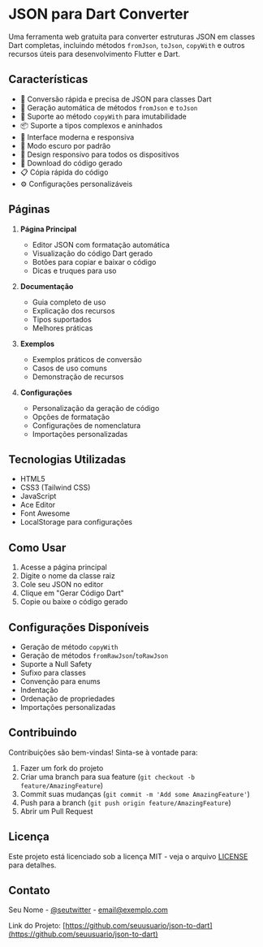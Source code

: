 # JSON para Dart Converter

Uma ferramenta web gratuita para converter estruturas JSON em classes Dart completas, incluindo métodos `fromJson`, `toJson`, `copyWith` e outros recursos úteis para desenvolvimento Flutter e Dart.

## Características

- 🚀 Conversão rápida e precisa de JSON para classes Dart
- 📝 Geração automática de métodos `fromJson` e `toJson`
- 🔄 Suporte ao método `copyWith` para imutabilidade
- 📦 Suporte a tipos complexos e aninhados
- 🎨 Interface moderna e responsiva
- 🌙 Modo escuro por padrão
- 📱 Design responsivo para todos os dispositivos
- 💾 Download do código gerado
- 📋 Cópia rápida do código
- ⚙️ Configurações personalizáveis

## Páginas

1. **Página Principal**
   - Editor JSON com formatação automática
   - Visualização do código Dart gerado
   - Botões para copiar e baixar o código
   - Dicas e truques para uso

2. **Documentação**
   - Guia completo de uso
   - Explicação dos recursos
   - Tipos suportados
   - Melhores práticas

3. **Exemplos**
   - Exemplos práticos de conversão
   - Casos de uso comuns
   - Demonstração de recursos

4. **Configurações**
   - Personalização da geração de código
   - Opções de formatação
   - Configurações de nomenclatura
   - Importações personalizadas

## Tecnologias Utilizadas

- HTML5
- CSS3 (Tailwind CSS)
- JavaScript
- Ace Editor
- Font Awesome
- LocalStorage para configurações

## Como Usar

1. Acesse a página principal
2. Digite o nome da classe raiz
3. Cole seu JSON no editor
4. Clique em "Gerar Código Dart"
5. Copie ou baixe o código gerado

## Configurações Disponíveis

- Geração de método `copyWith`
- Geração de métodos `fromRawJson`/`toRawJson`
- Suporte a Null Safety
- Sufixo para classes
- Convenção para enums
- Indentação
- Ordenação de propriedades
- Importações personalizadas

## Contribuindo

Contribuições são bem-vindas! Sinta-se à vontade para:

1. Fazer um fork do projeto
2. Criar uma branch para sua feature (`git checkout -b feature/AmazingFeature`)
3. Commit suas mudanças (`git commit -m 'Add some AmazingFeature'`)
4. Push para a branch (`git push origin feature/AmazingFeature`)
5. Abrir um Pull Request

## Licença

Este projeto está licenciado sob a licença MIT - veja o arquivo [LICENSE](LICENSE) para detalhes.

## Contato

Seu Nome - [@seutwitter](https://twitter.com/seutwitter) - email@exemplo.com

Link do Projeto: [https://github.com/seuusuario/json-to-dart](https://github.com/seuusuario/json-to-dart)